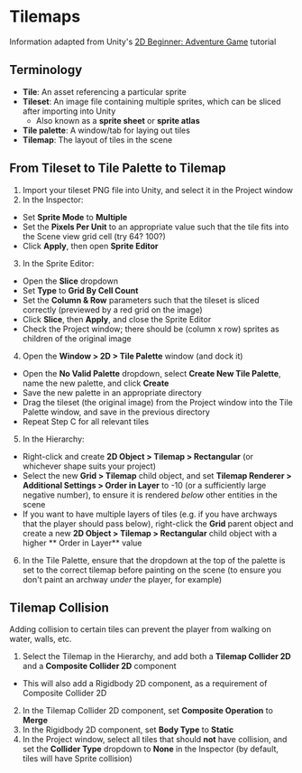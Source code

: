 # Tilemaps
Information adapted from Unity's [2D Beginner: Adventure Game](https://learn.unity.com/course/2d-beginner-adventure-game?version=2022.3) tutorial

## Terminology

* **Tile**: An asset referencing a particular sprite
* **Tileset**: An image file containing multiple sprites, which can be sliced after importing into Unity
  * Also known as a **sprite sheet** or **sprite atlas**
* **Tile palette**: A window/tab for laying out tiles
* **Tilemap**: The layout of tiles in the scene

## From Tileset to Tile Palette to Tilemap
1. Import your tileset PNG file into Unity, and select it in the Project window
2. In the Inspector:
 * Set **Sprite Mode** to **Multiple**
 * Set the **Pixels Per Unit** to an appropriate value such that the tile fits into the Scene view grid cell (try 64? 100?)
 * Click **Apply**, then open **Sprite Editor**
3. In the Sprite Editor:
 * Open the **Slice** dropdown
 * Set **Type** to **Grid By Cell Count**
 * Set the **Column & Row** parameters such that the tileset is sliced correctly (previewed by a red grid on the image)
 * Click **Slice**, then **Apply**, and close the Sprite Editor
 * Check the Project window; there should be (column x row) sprites as children of the original image
4. Open the **Window > 2D > Tile Palette** window (and dock it)
 * Open the **No Valid Palette** dropdown, select **Create New Tile Palette**, name the new palette, and click **Create**
 * Save the new palette in an appropriate directory
 * Drag the tileset (the original image) from the Project window into the Tile Palette window, and save in the previous directory
 * Repeat Step C for all relevant tiles
5. In the Hierarchy:
 * Right-click and create **2D Object > Tilemap > Rectangular** (or whichever shape suits your project)
 * Select the new **Grid > Tilemap** child object, and set **Tilemap Renderer > Additional Settings > Order in Layer** to -10 (or a sufficiently large negative number), to ensure it is rendered *below* other entities in the scene
 * If you want to have multiple layers of tiles (e.g. if you have archways that the player should pass below), right-click the **Grid** parent object and create a new **2D Object > Tilemap > Rectangular** child object with a higher ** Order in Layer** value
6. In the Tile Palette, ensure that the dropdown at the top of the palette is set to the correct tilemap before painting on the scene (to ensure you don't paint an archway *under* the player, for example)

## Tilemap Collision
Adding collision to certain tiles can prevent the player from walking on water, walls, etc.
1. Select the Tilemap in the Hierarchy, and add both a **Tilemap Collider 2D** and a **Composite Collider 2D** component
* This will also add a Rigidbody 2D component, as a requirement of Composite Collider 2D
2. In the Tilemap Collider 2D component, set **Composite Operation** to **Merge**
3. In the Rigidbody 2D component, set **Body Type** to **Static**
4. In the Project window, select all tiles that should **not** have collision, and set the **Collider Type** dropdown to **None** in the Inspector (by default, tiles will have Sprite collision)